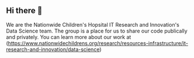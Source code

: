 ## Hi there 👋

We are the Nationwide Children's Hopsital IT Research and Innovation's Data Science team. The group is a place for us to share our code publically and privately. You can learn more about our work at (https://www.nationwidechildrens.org/research/resources-infrastructure/it-research-and-innovation/data-science)
